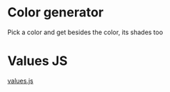 # Color generator

Pick a color and get besides the color, its shades too

# Values JS

[values.js](https://github.com/noeldelgado/values.js)
